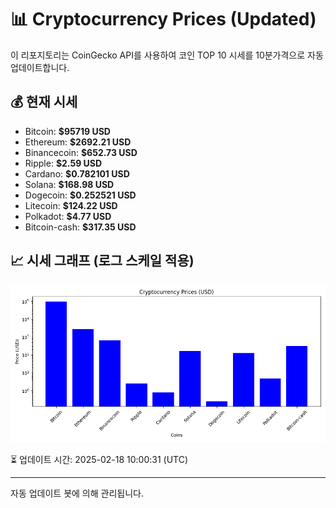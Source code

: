 
# 📊 Cryptocurrency Prices (Updated)

이 리포지토리는 CoinGecko API를 사용하여 코인 TOP 10 시세를 10분가격으로 자동 업데이트합니다.

## 💰 현재 시세
- Bitcoin: **$95719 USD**
- Ethereum: **$2692.21 USD**
- Binancecoin: **$652.73 USD**
- Ripple: **$2.59 USD**
- Cardano: **$0.782101 USD**
- Solana: **$168.98 USD**
- Dogecoin: **$0.252521 USD**
- Litecoin: **$124.22 USD**
- Polkadot: **$4.77 USD**
- Bitcoin-cash: **$317.35 USD**

## 📈 시세 그래프 (로그 스케일 적용)
![Crypto Prices](crypto_prices.png)

⏳ 업데이트 시간: 2025-02-18 10:00:31 (UTC)

---
자동 업데이트 봇에 의해 관리됩니다.
